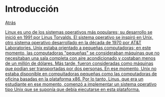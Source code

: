 # Introducción
<p><a href=../README.md>Atrás</a</p>

<p>Linux es uno de los sistemas operativos más populares; su desarrollo se inició en 1991 por Linus Torvalds. El sistema operativo se inspiró en Unix, otro sistema operativo desarrollado en la década de 1970 por AT&T Laboratories. Unix estaba orientado a pequeñas computadoras; en este momento, las computadoras "pequeñas" se consideraban máquinas que no necesitaban una sala completa con aire acondicionado y costaban menos de un millón de dólares. Más tarde, fueron consideradas como máquinas que podían ser transportadas por dos personas. En ese momento, Unix no estaba disponible en compuitadoras pequeñas como las computadoras de oficina basadas en la plataforma x86. Por lo tanto, Linus, que era un estudiante en ese momento, comenzó a implementar un sistema operativo tipo Unix que se suponía que debía ejecutarse en esta plataforma.</p>